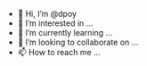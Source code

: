 - 👋 Hi, I’m @dpoy
- 👀 I’m interested in ...
- 🌱 I’m currently learning ...
- 💞️ I’m looking to collaborate on ...
- 📫 How to reach me ...

<!---
dpoy/dpoy is a ✨ special ✨ repository because its `README.md` (this file) appears on your GitHub profile.
You can click the Preview link to take a look at your changes.
--->
